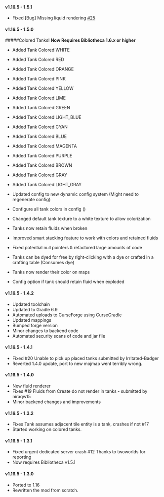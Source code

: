 #### **v1.16.5 - 1.5.1**  
* Fixed [Bug] Missing liquid rendering [#25](https://github.com/EwyBoy/ITank/issues/25)

#### **v1.16.5 - 1.5.0**
#####Colored Tanks!
__Now Requires Bibliotheca 1.6.x or higher__

* Added Tank Colored WHITE
* Added Tank Colored RED
* Added Tank Colored ORANGE
* Added Tank Colored PINK
* Added Tank Colored YELLOW
* Added Tank Colored LIME
* Added Tank Colored GREEN
* Added Tank Colored LIGHT_BLUE
* Added Tank Colored CYAN
* Added Tank Colored BLUE
* Added Tank Colored MAGENTA
* Added Tank Colored PURPLE
* Added Tank Colored BROWN
* Added Tank Colored GRAY
* Added Tank Colored LIGHT_GRAY


* Updated config to new dynamic config system (Might need to regenerate config)
* Configure all tank colors in config ()
* Changed default tank texture to a white texture to allow colorization
* Tanks now retain fluids when broken
* Improved smart stacking feature to work with colors and retained fluids
* Fixed potential null pointers & refactored large amounts of code
* Tanks can be dyed for free by right-clicking with a dye or crafted in a crafting table (Consumes dye)
* Tanks now render their color on maps
* Config option if tank should retain fluid when exploded

#### **v1.16.5 - 1.4.2**
* Updated toolchain
* Updated to Gradle 6.9
* Automated uploads to CurseForge using CurseGradle
* Updated mappings
* Bumped forge version
* Minor changes to backend code
* Automated security scans of code and jar file

#### **v1.16.5 - 1.4.1**
* Fixed #20 Unable to pick up placed tanks submitted by Irritated-Badger
* Reverted 1.4.0 update, port to new mojmap went terribly wrong.

#### **v1.16.5 - 1.4.0**
* New fluid renderer
* Fixes #19 Fluids from Create do not render in tanks - submitted by niraqw15
* Minor backend changes and improvements

#### **v1.16.5 - 1.3.2**
* Fixes Tank assumes adjacent tile entity is a tank, crashes if not #17
* Started working on colored tanks.

#### **v1.16.5 - 1.3.1**
* Fixed urgent dedicated server crash #12 Thanks to twoworlds for reporting
* Now requires Bibliotheca v1.5.1

#### **v1.16.5 - 1.3.0**
* Ported to 1.16
* Rewritten the mod from scratch.